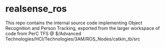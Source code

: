 # realsense_ros

This repo contains the internal source code implementing Object Recognition and Person Tracking, exported from the larger workspace of code from PerC TFS @ $/Advanced Technologies/HCI/Technologies/3AM/ROS_Nodes/catkin_tb/src 


